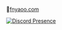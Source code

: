 🥤[fnyaoo.com](https://fnyaoo.com)

[![Discord Presence](https://lanyard.cnrad.dev/api/217998824671674368?hideBadges=true)](https://discord.com/users/217998824671674368)
